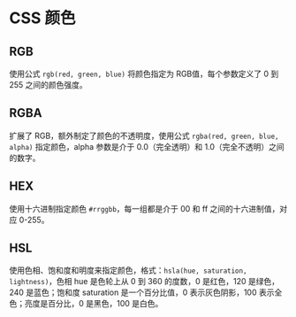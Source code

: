 # CSS 颜色

## RGB

使用公式 `rgb(red, green, blue)` 将颜色指定为 RGB值，每个参数定义了 0 到 255 之间的颜色强度。

## RGBA

扩展了 RGB，额外制定了颜色的不透明度，使用公式 `rgba(red, green, blue, alpha)` 指定颜色，alpha 参数是介于 0.0（完全透明）和 1.0（完全不透明）之间的数字。

## HEX

使用十六进制指定颜色 `#rrggbb`，每一组都是介于 00 和 ff 之间的十六进制值，对应 0-255。

## HSL

使用色相、饱和度和明度来指定颜色，格式：`hsla(hue, saturation, lightness)`，色相 hue 是色轮上从 0 到 360 的度数，0 是红色，120 是绿色，240 是蓝色；饱和度 saturation 是一个百分比值，0 表示灰色阴影，100 表示全色；亮度是百分比，0 是黑色，100 是白色。
